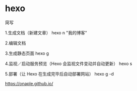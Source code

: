 # hexo

 简写

1.生成文档（新建文章）
hexo n "我的博客"

2.编辑文档


3.生成静态页面
hexo g

4.监视／启动服务预览（Hexo 会监视文件变动并自动更新）
hexo s

5.部署（让 Hexo 在生成完毕后自动部署网站）
hexo g -d


https://onaple.github.io/
